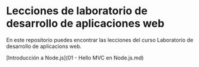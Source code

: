 # Lecciones de laboratorio de desarrollo de aplicaciones web

En este repositorio puedes encontrar las lecciones del curso Laboratorio de desarrollo de aplicacions web.

[Introducción a Node.js](01 - Hello MVC en Node.js.md)
